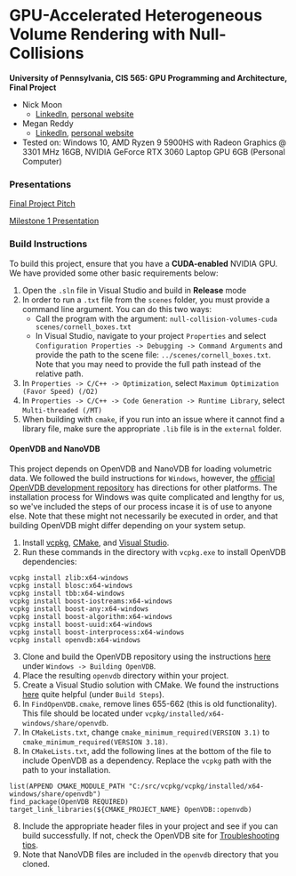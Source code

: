GPU-Accelerated Heterogeneous Volume Rendering with Null-Collisions
================

**University of Pennsylvania, CIS 565: GPU Programming and Architecture, Final Project**

* Nick Moon
  * [LinkedIn](https://www.linkedin.com/in/nick-moon1/), [personal website](https://nicholasmoon.github.io/)
* Megan Reddy
  * [LinkedIn](https://www.linkedin.com/in/meganr25a949125/), [personal website](https://meganr28.github.io/)
* Tested on: Windows 10, AMD Ryzen 9 5900HS with Radeon Graphics @ 3301 MHz 16GB, NVIDIA GeForce RTX 3060 Laptop GPU 6GB (Personal Computer)

### Presentations

[Final Project Pitch](https://docs.google.com/presentation/d/1bVFEcVQq_lp9oRMo1wMy-prI_6DmvS1U/edit?usp=sharing&ouid=114838708762215680291&rtpof=true&sd=true)

[Milestone 1 Presentation](https://docs.google.com/presentation/d/14UCT0gwEhKlZwesXNz6KYzMYFSW_foeX/edit?usp=sharing&ouid=114838708762215680291&rtpof=true&sd=true)

### Build Instructions

To build this project, ensure that you have a **CUDA-enabled** NVIDIA GPU. We have provided some other
basic requirements below:

1. Open the `.sln` file in Visual Studio and build in **Release** mode
2. In order to run a `.txt` file from the `scenes` folder, you must provide a command line argument. You can do this two ways:
    * Call the program with the argument: `null-collision-volumes-cuda scenes/cornell_boxes.txt` 
    * In Visual Studio, navigate to your project `Properties` and select `Configuration Properties -> Debugging -> Command Arguments` and provide the path to the scene file:
 `../scenes/cornell_boxes.txt`. Note that you may need to provide the full path instead of the relative path.
3. In `Properties -> C/C++ -> Optimization`, select `Maximum Optimization (Favor Speed) (/O2)`
4. In `Properties -> C/C++ -> Code Generation -> Runtime Library`, select `Multi-threaded (/MT)`
5. When building with `cmake`, if you run into an issue where it cannot find a library file, make sure the appropriate `.lib` file is in the `external` folder.

#### OpenVDB and NanoVDB

This project depends on OpenVDB and NanoVDB for loading volumetric data. We followed the build instructions for `Windows`, however, the [official OpenVDB development repository](https://github.com/AcademySoftwareFoundation/openvdb) has directions for other platforms.
The installation process for Windows was quite complicated and lengthy for us, so we've included the steps of our process incase it is of use to anyone else. Note that these might not necessarily be executed in order, and that building OpenVDB might
differ depending on your system setup.

1. Install [vcpkg](https://github.com/microsoft/vcpkg), [CMake](https://cmake.org/), and [Visual Studio](https://visualstudio.microsoft.com/downloads/).
2. Run these commands in the directory with `vcpkg.exe` to install OpenVDB dependencies: 

```
vcpkg install zlib:x64-windows
vcpkg install blosc:x64-windows
vcpkg install tbb:x64-windows
vcpkg install boost-iostreams:x64-windows
vcpkg install boost-any:x64-windows
vcpkg install boost-algorithm:x64-windows
vcpkg install boost-uuid:x64-windows
vcpkg install boost-interprocess:x64-windows
vcpkg install openvdb:x64-windows
```

3. Clone and build the OpenVDB repository using the instructions [here](https://github.com/AcademySoftwareFoundation/openvdb) under `Windows -> Building OpenVDB`.
4. Place the resulting `openvdb` directory within your project.
5. Create a Visual Studio solution with CMake. We found the instructions [here](https://visualstudio.microsoft.com/downloads/) quite helpful (under `Build Steps`). 
5. In `FindOpenVDB.cmake`, remove lines 655-662 (this is old functionality). This file should be located under `vcpkg/installed/x64-windows/share/openvdb`.
6. In `CMakeLists.txt`, change `cmake_minimum_required(VERSION 3.1)` to `cmake_minimum_required(VERSION 3.18)`.
7. In `CMakeLists.txt`, add the following lines at the bottom of the file to include OpenVDB as a dependency. Replace the `vcpkg` path with the path to your installation.

```
list(APPEND CMAKE_MODULE_PATH "C:/src/vcpkg/vcpkg/installed/x64-windows/share/openvdb")
find_package(OpenVDB REQUIRED)
target_link_libraries(${CMAKE_PROJECT_NAME} OpenVDB::openvdb)
```

8. Include the appropriate header files in your project and see if you can build successfully. If not, check the OpenVDB site for [Troubleshooting tips](https://www.openvdb.org/documentation/doxygen/build.html#buildTroubleshooting). 
9. Note that NanoVDB files are included in the `openvdb` directory that you cloned. 
